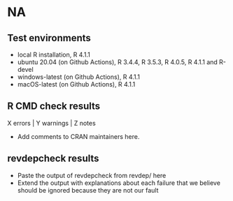# NA

## Test environments

- local R installation, R 4.1.1
- ubuntu 20.04 (on Github Actions), R 3.4.4, R 3.5.3, R 4.0.5, R 4.1.1
  and R-devel
- windows-latest (on Github Actions), R 4.1.1
- macOS-latest (on Github Actions), R 4.1.1

## R CMD check results

X errors \| Y warnings \| Z notes

- Add comments to CRAN maintainers here.

## revdepcheck results

- Paste the output of revdepcheck from revdep/ here
- Extend the output with explanations about each failure that we believe
  should be ignored because they are not our fault
